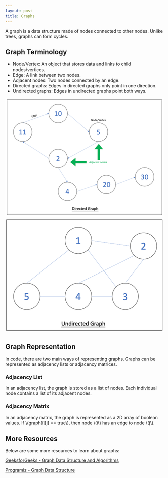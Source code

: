 ```yaml
---
layout: post
title: Graphs
---
```


A graph is a data structure made of nodes connected to other nodes.
Unlike trees, graphs can form cycles.

## Graph Terminology
- Node/Vertex: An object that stores data and links to child nodes/vertices.
- Edge: A link between two nodes.
- Adjacent nodes: Two nodes connected by an edge.
- Directed graphs: Edges in directed graphs only point in one direction.
- Undirected graphs: Edges in undirected graphs point both ways.

<img src="/images/Graphs/DirectedGraph.png" alt="Directed Graph" width="600"/>
<img src ="/images/Graphs/UndirectedGraph.png" alt="Undirected Graph" width="600"/>

## Graph Representation
In code, there are two main ways of representing graphs.
Graphs can be represented as adjacency lists or adjacency matrices.

### Adjacency List
In an adjacency list, the graph is stored as a list of nodes.
Each individual node contains a list of its adjacent nodes. 

### Adjacency Matrix
In an adjacency matrix, the graph is represented as a 2D array of boolean values.
If \\(graph[i][j] == true\\), then node \\(i\\) has an edge to node \\(j\\).

## More Resources
Below are some more resources to learn about graphs:

[GeeksforGeeks - Graph Data Structure and Algorithms](https://www.geeksforgeeks.org/graph-data-structure-and-algorithms/)

[Programiz - Graph Data Structure](https://www.programiz.com/dsa/graph)